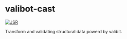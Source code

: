 # valibot-cast

[![JSR](https://jsr.io/badges/@proudust/valibot-cast)](https://jsr.io/@proudust/valibot-cast)

Transform and validating structural data powerd by valibit.
